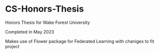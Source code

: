 # CS-Honors-Thesis
Honors Thesis for Wake Forest University 


Completed in May 2023 

Makes use of Flower package for Federated Learning with chaniges to fit project

